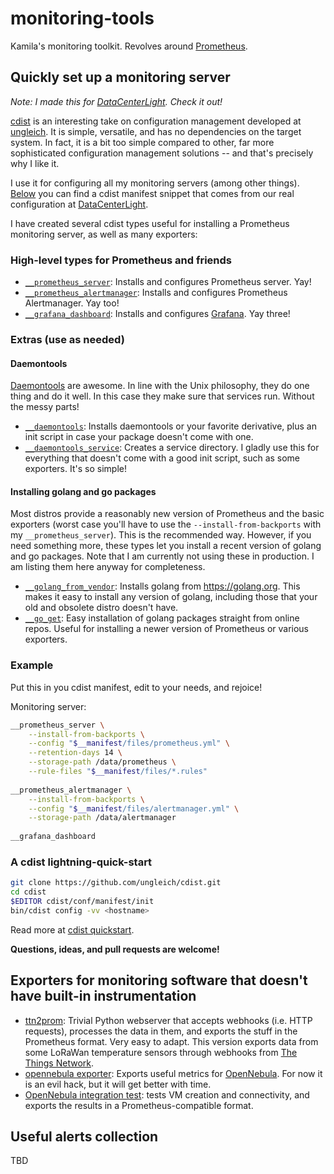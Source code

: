 # monitoring-tools
Kamila's monitoring toolkit. Revolves around [Prometheus](https://prometheus.io/).

## Quickly set up a monitoring server

_Note: I made this for [DataCenterLight](http://datacenterlight.ch). Check it out!_

[cdist](http://www.nico.schottelius.org/software/cdist/) is an interesting take on configuration management developed at [ungleich](http://ungleich.ch/). It is simple, versatile, and has no dependencies on the target system. In fact, it is a bit too simple compared to other, far more sophisticated configuration management solutions -- and that's precisely why I like it.

I use it for configuring all my monitoring servers (among other things). [Below](#example) you can find a cdist manifest snippet that comes from our real configuration at [DataCenterLight](http://datacenterlight.ch).

I have created several cdist types useful for installing a Prometheus monitoring server, as well as many exporters:

### High-level types for Prometheus and friends

- [`__prometheus_server`](https://github.com/ungleich/cdist/blob/master/cdist/conf/type/__prometheus_server/man.rst): Installs and configures Prometheus server. Yay!
- [`__prometheus_alertmanager`](https://github.com/ungleich/cdist/blob/master/cdist/conf/type/__prometheus_alertmanager/man.rst): Installs and configures Prometheus Alertmanager. Yay too!
- [`__grafana_dashboard`](https://github.com/ungleich/cdist/blob/master/cdist/conf/type/__grafana_dashboard/man.rst): Installs and configures [Grafana](https://grafana.com/). Yay three!

### Extras (use as needed)

#### Daemontools

[Daemontools](https://cr.yp.to/daemontools.html) are awesome. In line with the Unix philosophy, they do one thing and do it well. In this case they make sure that services run. Without the messy parts!

- [`__daemontools`](https://github.com/ungleich/cdist/blob/master/cdist/conf/type/__daemontools/man.rst): Installs daemontools or your favorite derivative, plus an init script in case your package doesn't come with one.
- [`__daemontools_service`](https://github.com/ungleich/cdist/blob/master/cdist/conf/type/__daemontools_service/man.rst): Creates a service directory. I gladly use this for everything that doesn't come with a good init script, such as some exporters. It's so simple!

#### Installing golang and go packages

Most distros provide a reasonably new version of Prometheus and the basic exporters (worst case you'll have to use the `--install-from-backports` with my `__prometheus_server`). This is the recommended way. However, if you need something more, these types let you install a recent version of golang and go packages. Note that I am currently not using these in production. I am listing them here anyway for completeness.

- [`__golang_from_vendor`](https://github.com/ungleich/cdist/blob/master/cdist/conf/type/__golang_from_vendor/man.rst): Installs golang from https://golang.org. This makes it easy to install any version of golang, including those that your old and obsolete distro doesn't have.
- [`__go_get`](https://github.com/ungleich/cdist/blob/master/cdist/conf/type/__go_get/man.rst): Easy installation of golang packages straight from online repos. Useful for installing a newer version of Prometheus or various exporters.

### Example

Put this in you cdist manifest, edit to your needs, and rejoice!

Monitoring server:
```sh
__prometheus_server \
    --install-from-backports \
    --config "$__manifest/files/prometheus.yml" \
    --retention-days 14 \
    --storage-path /data/prometheus \
    --rule-files "$__manifest/files/*.rules"
    
__prometheus_alertmanager \
    --install-from-backports \
    --config "$__manifest/files/alertmanager.yml" \
    --storage-path /data/alertmanager
    
__grafana_dashboard
```

### A cdist lightning-quick-start

```sh
git clone https://github.com/ungleich/cdist.git
cd cdist
$EDITOR cdist/conf/manifest/init
bin/cdist config -vv <hostname>
```

Read more at [cdist quickstart](http://www.nico.schottelius.org/software/cdist/man/latest/cdist-quickstart.html).

**Questions, ideas, and pull requests are welcome!**

## Exporters for monitoring software that doesn't have built-in instrumentation

- [ttn2prom](https://github.com/AnotherKamila/ttn2prom): Trivial Python webserver that accepts webhooks (i.e. HTTP requests), processes the data in them, and exports the stuff in the Prometheus format. Very easy to adapt. This version exports data from some LoRaWan temperature sensors through webhooks from [The Things Network](https://www.thethingsnetwork.org/).
- [opennebula exporter](https://github.com/AnotherKamila/opennebula-exporter): Exports useful metrics for [OpenNebula](https://opennebula.org/). For now it is an evil hack, but it will get better with time.
- [OpenNebula integration test](https://github.com/AnotherKamila/opennebula-exporter/tree/master/integration_test): tests VM creation and connectivity, and exports the results in a Prometheus-compatible format.

## Useful alerts collection

TBD
